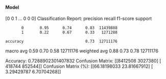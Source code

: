 #### Model
[0 0 1 ... 0 0 0]
Classification Report:
              precision    recall  f1-score   support

           0       0.95      0.74      0.83  11439888
           1       0.22      0.67      0.33   1271288

    accuracy                           0.73  12711176
   macro avg       0.59      0.70      0.58  12711176
weighted avg       0.88      0.73      0.78  12711176

Accuracy: 0.7288902301407832
Confusion Matrix:
[[8412508 3027380]
 [ 418744  852544]]
Confusion Matrix (%):
[[66.18198033 23.81667912]
 [ 3.29429787  6.70704268]]
